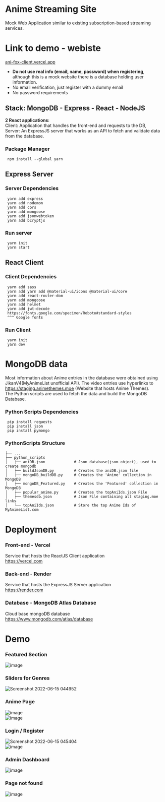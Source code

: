 # Anime Streaming Site
Mock Web Application similar to existing subscription-based streaming services.

# Link to demo - webiste  
[ani-fox-client.vercel.app](ani-fox-client.vercel.app)

- **Do not use real info (email, name, password) when registering**, although this is a mock website there is a database holding user information.
- No email verification, just register with a dummy email
- No password requirements

## Stack: MongoDB - Express - React - NodeJS

**2 React applications:**  
  Client: Application that handles the front-end and requests to the DB,
  Server: An ExpressJS server that works as an API to fetch and validate data from the database.  
  
### Package Manager 
     npm install --global yarn

## Express Server  
### Server Dependencies
     yarn add express
     yarn add nodemon
     yarn add cors
     yarn add mongoose
     yarn add jsonwebtoken
     yarn add bcryptjs
     
### Run server
     yarn init 
     yarn start


## React Client
### Client Dependencies
     yarn add sass
     yarn add yarn add @material-ui/icons @material-ui/core
     yarn add react-router-dom
     yarn add mongoose
     yarn add helmet
     yarn add jwt-decode
     https://fonts.google.com/specimen/Roboto#standard-styles  
     ^^^ Google fonts
### Run Client
     yarn init
     yarn dev


# MongoDB data 
Most information about Anime entries in the database were obtained using JikanV4(MyAnimeList unofficial API). The video entries use hyperlinks to https://staging.animethemes.moe (Website that hosts Anime Themes).  
The Python scripts are used to fetch the data and build the MongoDB Database.

### Python Scripts Dependencies
     pip install requests
     pip install json
     pip install pymongo  

### PythonScripts Structure
```
├── ...
├── python_scripts            
│   ├── aniDB.json             # Json database(json object), used to create mongodb                
│   ├── buildJsonDB.py         # Creates the aniDB.json file     
│   ├── mongoDB_buildDB.py     # Creates the 'Anime' collection in MongoDB
│   ├── mongoDB_Featured.py    # Creates the 'Featured' collection in MongoDB
│   ├── popular_anime.py       # Creates the topAniIds.json File
│   ├── themesdb.json          # Json File containing all staging.moe links 
│   └── topAniIds.json         # Store the top Anime Ids of MyAnimeList.com
```

# Deployment
### Front-end - Vercel  
Service that hosts the ReactJS Client application  
https://vercel.com  

### Back-end - Render  
Service that hosts the ExpressJS Server application    
https://render.com     
      

### Database - MongoDB Atlas Database
Cloud base mongoDB database  
https://www.mongodb.com/atlas/database


# Demo  
### Featured Section  
![image](https://user-images.githubusercontent.com/64340009/180123633-f8f9ee30-d5e7-4d0e-8144-7dba61586111.png)  


### Sliders for Genres  
![Screenshot 2022-06-15 044952](https://user-images.githubusercontent.com/64340009/173786476-6e81ef04-5a16-4457-9fba-d2b17e97e4c7.jpg)  


### Anime Page   
![image](https://user-images.githubusercontent.com/64340009/180123151-d92a7f49-2bc6-434e-9892-c76892200e9c.png)  
![image](https://user-images.githubusercontent.com/64340009/180123857-45e0fb77-fa0f-4b72-b220-7de842205879.png)  



### Login / Register  
![Screenshot 2022-06-15 045404](https://user-images.githubusercontent.com/64340009/173786902-81adfa39-c887-4c90-a3eb-50a0852828dc.jpg)  
![image](https://user-images.githubusercontent.com/64340009/173787111-b04f0741-e117-4ab4-9c29-fea396bb2da6.png)

### Admin Dashboard    
![image](https://user-images.githubusercontent.com/64340009/178165353-175c8ff2-b193-468d-8523-88d7b3bd3c7c.png)

### Page not found
![image](https://user-images.githubusercontent.com/64340009/180123727-63690ab1-955f-4e7f-8aac-9106c0f280c9.png)

